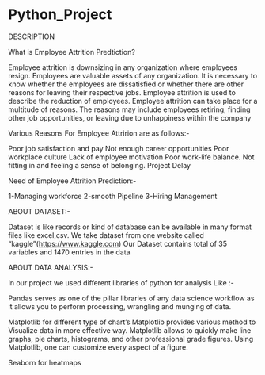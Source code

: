 # Python_Project
DESCRIPTION 

What is Employee Attrition Predtiction?

Employee attrition is downsizing in any organization where employees resign. Employees are valuable assets of any organization. It is necessary to know whether the employees are dissatisfied or whether there are other reasons for leaving their respective jobs.
Employee attrition is used to describe the reduction of employees. Employee attrition can take place for a multitude of reasons. The reasons may include employees 
retiring, finding other job opportunities, or leaving due to unhappiness within the company

Various Reasons For Employee Attririon are as follows:-

Poor job satisfaction and pay
Not enough career opportunities
Poor workplace culture
Lack of employee motivation
Poor work-life balance.
Not fitting in and feeling a sense of belonging.
Project Delay

Need of Employee Attrition Prediction:-

1-Managing workforce
2-smooth Pipeline
3-Hiring Management

 ABOUT DATASET:-
 
 Dataset is like records or kind of database can be available in many format files like excel,csv.
 We take dataset from one website called “kaggle”(https://www.kaggle.com)
 Our Dataset contains total of 35 variables and 1470 entries in the data

 ABOUT DATA ANALYSIS:-
 
 In our project we used different  libraries of python for analysis Like :-
 
Pandas serves as one of the pillar libraries of any data science workflow as it allows you to perform processing, wrangling and munging of data. 

Matplotlib for different type of chart’s Matplotlib provides various method to Visualize data in more effective way. Matplotlib allows to quickly make line graphs, pie charts, histograms, and other professional grade figures. Using Matplotlib, one can customize every aspect of a figure.

Seaborn for heatmaps



 

